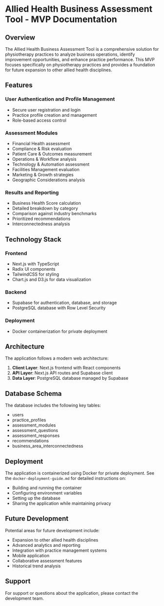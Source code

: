 # Allied Health Business Assessment Tool - MVP Documentation

## Overview

The Allied Health Business Assessment Tool is a comprehensive solution for physiotherapy practices to analyze business operations, identify improvement opportunities, and enhance practice performance. This MVP focuses specifically on physiotherapy practices and provides a foundation for future expansion to other allied health disciplines.

## Features

### User Authentication and Profile Management
- Secure user registration and login
- Practice profile creation and management
- Role-based access control

### Assessment Modules
- Financial Health assessment
- Compliance & Risk evaluation
- Patient Care & Outcomes measurement
- Operations & Workflow analysis
- Technology & Automation assessment
- Facilities Management evaluation
- Marketing & Growth strategies
- Geographic Considerations analysis

### Results and Reporting
- Business Health Score calculation
- Detailed breakdown by category
- Comparison against industry benchmarks
- Prioritized recommendations
- Interconnectedness analysis

## Technology Stack

### Frontend
- Next.js with TypeScript
- Radix UI components
- TailwindCSS for styling
- Chart.js and D3.js for data visualization

### Backend
- Supabase for authentication, database, and storage
- PostgreSQL database with Row Level Security

### Deployment
- Docker containerization for private deployment

## Architecture

The application follows a modern web architecture:

1. **Client Layer**: Next.js frontend with React components
2. **API Layer**: Next.js API routes and Supabase client
3. **Data Layer**: PostgreSQL database managed by Supabase

## Database Schema

The database includes the following key tables:
- users
- practice_profiles
- assessment_modules
- assessment_questions
- assessment_responses
- recommendations
- business_area_interconnectedness

## Deployment

The application is containerized using Docker for private deployment. See the `docker-deployment-guide.md` for detailed instructions on:
- Building and running the container
- Configuring environment variables
- Setting up the database
- Sharing the application while maintaining privacy

## Future Development

Potential areas for future development include:
- Expansion to other allied health disciplines
- Advanced analytics and reporting
- Integration with practice management systems
- Mobile application
- Collaborative assessment features
- Historical trend analysis

## Support

For support or questions about the application, please contact the development team.
